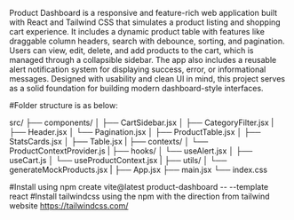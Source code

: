Product Dashboard is a responsive and feature-rich web application built with React and Tailwind CSS that simulates a product listing and shopping cart experience. It includes a dynamic product table with features like draggable column headers, search with debounce, sorting, and pagination. Users can view, edit, delete, and add products to the cart, which is managed through a collapsible sidebar. The app also includes a reusable alert notification system for displaying success, error, or informational messages. Designed with usability and clean UI in mind, this project serves as a solid foundation for building modern dashboard-style interfaces.

#Folder structure is as below:

src/
├── components/
│ ├── CartSidebar.jsx
│ ├── CategoryFilter.jsx
| ├── Header.jsx
│ └── Pagination.jsx
│ ├── ProductTable.jsx
│ ├── StatsCards.jsx
│ ├── Table.jsx
|
├── contexts/
│ └── ProductContextProvider.js
|
├── hooks/
│ └── useAlert.jsx
│ ├── useCart.js
│ └── useProductContext.jsx
|
├── utils/
│ └── generateMockProducts.jsx
|
├── App.jsx
├── main.jsx
└── index.css

#Install using npm create vite@latest product-dashboard -- --template react
#Install tailwindcss using the npm with the direction from tailwind website https://tailwindcss.com/
